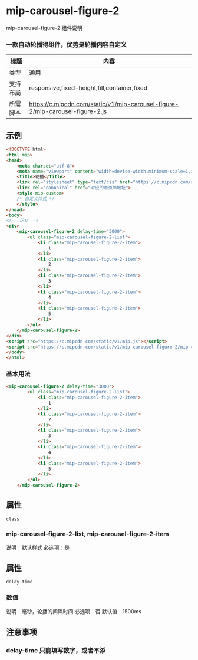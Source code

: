 # mip-carousel-figure-2

mip-carousel-figure-2 组件说明

### 一款自动轮播得组件，优势是轮播内容自定义

标题|内容
----|----
类型|通用
支持布局|responsive,fixed-height,fill,container,fixed
所需脚本|https://c.mipcdn.com/static/v1/mip-carousel-figure-2/mip-carousel-figure-2.js

## 示例
```html
<!DOCTYPE html>
<html mip>
<head>
    <meta charset="utf-8">
    <meta name="viewport" content="width=device-width,minimum-scale=1,initial-scale=1">
    <title>轮播</title>
    <link rel="stylesheet" type="text/css" href="https://c.mipcdn.com/static/v1/mip.css">
    <link rel="canonical" href="对应的原页面地址">
    <style mip-custom>
    /* 自定义样式 */
    </style>
</head>
<body>
<!-- 正文 -->
<div>
    <mip-carousel-figure-2 delay-time="3000">
        <ul class="mip-carousel-figure-2-list">
            <li class="mip-carousel-figure-2-item">
                1
            </li>
            <li class="mip-carousel-figure-2-item">
                2
            </li>
            <li class="mip-carousel-figure-2-item">
                3
            </li>
            <li class="mip-carousel-figure-2-item">
                4
            </li>
            <li class="mip-carousel-figure-2-item">
                5
            </li>
        </ul>
    </mip-carousel-figure-2>
</div>
<script src="https://c.mipcdn.com/static/v1/mip.js"></script>
<script src="https://c.mipcdn.com/static/v1/mip-carousel-figure-2/mip-carousel-figure-2.js"></script>
</body>
</html>
```

### 基本用法
```html
<mip-carousel-figure-2 delay-time="3000">
        <ul class="mip-carousel-figure-2-list">
            <li class="mip-carousel-figure-2-item">
                1
            </li>
            <li class="mip-carousel-figure-2-item">
                2
            </li>
            <li class="mip-carousel-figure-2-item">
                3
            </li>
            <li class="mip-carousel-figure-2-item">
                4
            </li>
            <li class="mip-carousel-figure-2-item">
                5
            </li>
        </ul>
    </mip-carousel-figure-2>
```

## 属性
    class
### mip-carousel-figure-2-list, mip-carousel-figure-2-item
    
说明：默认样式
必选项：是

## 属性
    delay-time
### 数值
    
说明：毫秒，轮播的间隔时间
必选项：否
默认值：1500ms


## 注意事项

###    delay-time 只能填写数字，或者不添